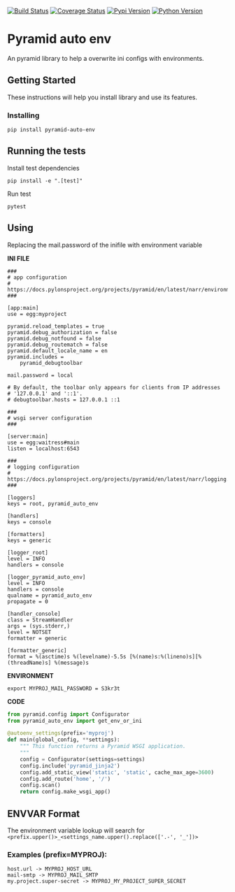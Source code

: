 [![Build Status](https://travis-ci.org/marcelomoraes28/pyramid-auto-env.svg?branch=master)](https://travis-ci.org/marcelomoraes28/pyramid-auto-env)
[![Coverage Status](https://coveralls.io/repos/github/marcelomoraes28/pyramid-auto-env/badge.svg?branch=auto_env)](https://coveralls.io/github/marcelomoraes28/pyramid-auto-env?branch=auto_env)
[![Pypi Version](https://img.shields.io/badge/pypi-0.0.1--alpha-yellow.svg)](https://img.shields.io/badge/pypi-0.0.1--alpha-yellow.svg)
[![Python Version](https://img.shields.io/badge/python-2.7%7C3.6-blue.svg)](https://img.shields.io/badge/python-2.7%7C3.6-blue.svg)

# Pyramid auto env
An pyramid library to help a overwrite ini configs with environments.

## Getting Started

These instructions will help you install library and use its features.

### Installing

```
pip install pyramid-auto-env
```

## Running the tests
Install test dependencies
```
pip install -e ".[test]"
```

Run test
```
pytest
```

## Using

Replacing the mail.password of the inifile with environment variable

**INI FILE**
```
###
# app configuration
# https://docs.pylonsproject.org/projects/pyramid/en/latest/narr/environment.html
###

[app:main]
use = egg:myproject

pyramid.reload_templates = true
pyramid.debug_authorization = false
pyramid.debug_notfound = false
pyramid.debug_routematch = false
pyramid.default_locale_name = en
pyramid.includes =
    pyramid_debugtoolbar

mail.password = local

# By default, the toolbar only appears for clients from IP addresses
# '127.0.0.1' and '::1'.
# debugtoolbar.hosts = 127.0.0.1 ::1

###
# wsgi server configuration
###

[server:main]
use = egg:waitress#main
listen = localhost:6543

###
# logging configuration
# https://docs.pylonsproject.org/projects/pyramid/en/latest/narr/logging.html
###

[loggers]
keys = root, pyramid_auto_env

[handlers]
keys = console

[formatters]
keys = generic

[logger_root]
level = INFO
handlers = console

[logger_pyramid_auto_env]
level = INFO
handlers = console
qualname = pyramid_auto_env
propagate = 0

[handler_console]
class = StreamHandler
args = (sys.stderr,)
level = NOTSET
formatter = generic

[formatter_generic]
format = %(asctime)s %(levelname)-5.5s [%(name)s:%(lineno)s][%(threadName)s] %(message)s

```

**ENVIRONMENT**
```
export MYPROJ_MAIL_PASSWORD = S3kr3t
```
**CODE**
```python
from pyramid.config import Configurator
from pyramid_auto_env import get_env_or_ini

@autoenv_settings(prefix='myproj')
def main(global_config, **settings):
    """ This function returns a Pyramid WSGI application.
    """
    config = Configurator(settings=settings)
    config.include('pyramid_jinja2')
    config.add_static_view('static', 'static', cache_max_age=3600)
    config.add_route('home', '/')
    config.scan()
    return config.make_wsgi_app()

```

## ENVVAR Format

The environment variable lookup will search for `<prefix.upper()>_<settings_name.upper().replace(['.-', '_'])>`

### Examples (prefix=MYPROJ):
```
host.url -> MYPROJ_HOST_URL
mail-smtp -> MYPROJ_MAIL_SMTP
my.project.super-secret -> MYPROJ_MY_PROJECT_SUPER_SECRET
```
